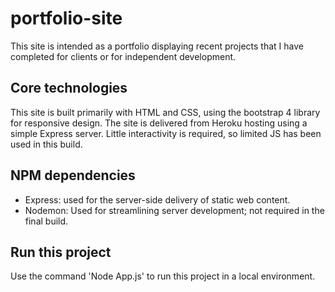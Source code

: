 # portfolio-site

This site is intended as a portfolio displaying recent projects that I have completed for clients or for independent development.

## Core technologies

This site is built primarily with HTML and CSS, using the bootstrap 4 library for responsive design. The site is delivered from Heroku hosting using a simple Express server. Little interactivity is required, so limited JS has been used in this build.

## NPM dependencies

* Express: used for the server-side delivery of static web content.
* Nodemon: Used for streamlining server development; not required in the final build.

## Run this project

Use the command 'Node App.js' to run this project in a local environment.
